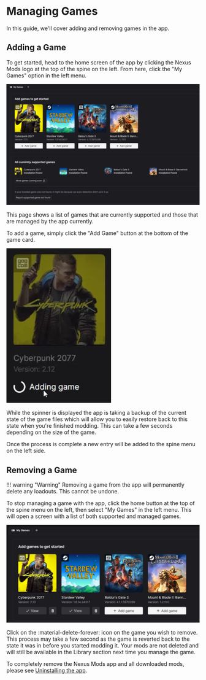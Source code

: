 # Managing Games

In this guide, we'll cover adding and removing games in the app. 

## Adding a Game
To get started, head to the home screen of the app by clicking the Nexus Mods logo at the top of the spine on the left. From here, click the "My Games" option in the left menu. 

![The My Games screen with Stardew Valley, Cyberpunk 2077, Baldur's Gate 3 and Bannerlord unmanaged.](./images/0.7.0/AddGame.webp)

This page shows a list of games that are currently supported and those that are managed by the app currently. 

To add a game, simply click the "Add Game" button at the bottom of the game card.

![The My Games screen with Cyberpunk 2077 in the process of being added.](./images/0.6.0/AddingGameCyberpunk.webp)

While the spinner is displayed the app is taking a backup of the current state of the game files which will allow you to easily restore back to this state when you're finished modding. This can take a few seconds depending on the size of the game. 

Once the process is complete a new entry will be added to the spine menu on the left side. 

## Removing a Game
!!! warning "Warning"
    Removing a game from the app will permanently delete any loadouts. This cannot be undone.

To stop managing a game with the app, click the home button at the top of the spine menu on the left, then select "My Games" in the left menu. This will open a screen with a list of both supported and managed games.

![The My Games screen with Stardew Valley and Cyberpunk 2077 managed.](./images/0.7.0/GameAdded.webp)

Click on the :material-delete-forever: icon on the game you wish to remove. This process may take a few second as the game is reverted back to the state it was in before you started modding it. Your mods are not deleted and will still be available in the Library section next time you manage the game. 

To completely remove the Nexus Mods app and all downloaded mods, please see [Uninstalling the app](./Uninstall.md).
